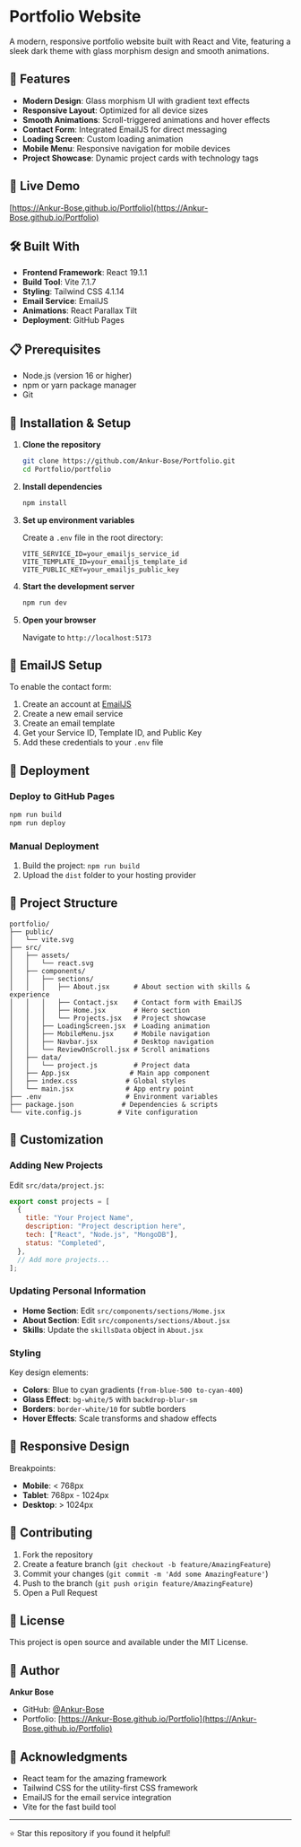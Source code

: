 # Portfolio Website

A modern, responsive portfolio website built with React and Vite, featuring a sleek dark theme with glass morphism design and smooth animations.

## 🌟 Features

- **Modern Design**: Glass morphism UI with gradient text effects
- **Responsive Layout**: Optimized for all device sizes
- **Smooth Animations**: Scroll-triggered animations and hover effects
- **Contact Form**: Integrated EmailJS for direct messaging
- **Loading Screen**: Custom loading animation
- **Mobile Menu**: Responsive navigation for mobile devices
- **Project Showcase**: Dynamic project cards with technology tags

## 🚀 Live Demo
[https://Ankur-Bose.github.io/Portfolio](https://Ankur-Bose.github.io/Portfolio)

## 🛠️ Built With

- **Frontend Framework**: React 19.1.1
- **Build Tool**: Vite 7.1.7
- **Styling**: Tailwind CSS 4.1.14
- **Email Service**: EmailJS
- **Animations**: React Parallax Tilt
- **Deployment**: GitHub Pages

## 📋 Prerequisites

- Node.js (version 16 or higher)
- npm or yarn package manager
- Git

## 🔧 Installation & Setup

1. **Clone the repository**
   ```bash
   git clone https://github.com/Ankur-Bose/Portfolio.git
   cd Portfolio/portfolio
   ```

2. **Install dependencies**
   ```bash
   npm install
   ```

3. **Set up environment variables**
   
   Create a `.env` file in the root directory:
   ```env
   VITE_SERVICE_ID=your_emailjs_service_id
   VITE_TEMPLATE_ID=your_emailjs_template_id
   VITE_PUBLIC_KEY=your_emailjs_public_key
   ```

4. **Start the development server**
   ```bash
   npm run dev
   ```

5. **Open your browser**
   
   Navigate to `http://localhost:5173`

## 📧 EmailJS Setup

To enable the contact form:

1. Create an account at [EmailJS](https://www.emailjs.com/)
2. Create a new email service
3. Create an email template
4. Get your Service ID, Template ID, and Public Key
5. Add these credentials to your `.env` file

## 🚀 Deployment

### Deploy to GitHub Pages

```bash
npm run build
npm run deploy
```

### Manual Deployment

1. Build the project: `npm run build`
2. Upload the `dist` folder to your hosting provider

## 📁 Project Structure

```
portfolio/
├── public/
│   └── vite.svg
├── src/
│   ├── assets/
│   │   └── react.svg
│   ├── components/
│   │   ├── sections/
│   │   │   ├── About.jsx      # About section with skills & experience
│   │   │   ├── Contact.jsx    # Contact form with EmailJS
│   │   │   ├── Home.jsx       # Hero section
│   │   │   └── Projects.jsx   # Project showcase
│   │   ├── LoadingScreen.jsx  # Loading animation
│   │   ├── MobileMenu.jsx     # Mobile navigation
│   │   ├── Navbar.jsx         # Desktop navigation
│   │   └── ReviewOnScroll.jsx # Scroll animations
│   ├── data/
│   │   └── project.js         # Project data
│   ├── App.jsx               # Main app component
│   ├── index.css            # Global styles
│   └── main.jsx             # App entry point
├── .env                     # Environment variables
├── package.json            # Dependencies & scripts
└── vite.config.js         # Vite configuration
```

## 🎨 Customization

### Adding New Projects

Edit `src/data/project.js`:

```javascript
export const projects = [
  {
    title: "Your Project Name",
    description: "Project description here",
    tech: ["React", "Node.js", "MongoDB"],
    status: "Completed",
  },
  // Add more projects...
];
```

### Updating Personal Information

- **Home Section**: Edit `src/components/sections/Home.jsx`
- **About Section**: Edit `src/components/sections/About.jsx`
- **Skills**: Update the `skillsData` object in `About.jsx`

### Styling

Key design elements:
- **Colors**: Blue to cyan gradients (`from-blue-500 to-cyan-400`)
- **Glass Effect**: `bg-white/5` with `backdrop-blur-sm`
- **Borders**: `border-white/10` for subtle borders
- **Hover Effects**: Scale transforms and shadow effects

## 📱 Responsive Design

Breakpoints:
- **Mobile**: < 768px
- **Tablet**: 768px - 1024px
- **Desktop**: > 1024px

## 🤝 Contributing

1. Fork the repository
2. Create a feature branch (`git checkout -b feature/AmazingFeature`)
3. Commit your changes (`git commit -m 'Add some AmazingFeature'`)
4. Push to the branch (`git push origin feature/AmazingFeature`)
5. Open a Pull Request

## 📄 License

This project is open source and available under the MIT License.

## 👤 Author

**Ankur Bose**
- GitHub: [@Ankur-Bose](https://github.com/Ankur-Bose)
- Portfolio: [https://Ankur-Bose.github.io/Portfolio](https://Ankur-Bose.github.io/Portfolio)

## 🙏 Acknowledgments

- React team for the amazing framework
- Tailwind CSS for the utility-first CSS framework
- EmailJS for the email service integration
- Vite for the fast build tool

---

⭐ Star this repository if you found it helpful!
